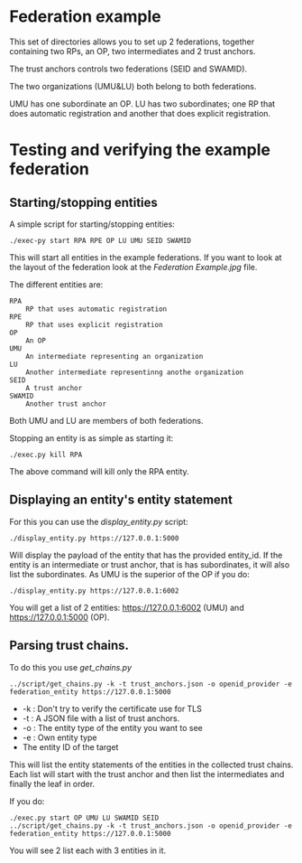 # Federation example

This set of directories allows you to set up 2 federations, together
containing two RPs, an OP, two intermediates and 2 trust anchors.

The trust anchors controls two federations (SEID and SWAMID).

The two organizations (UMU&LU) both belong to both federations.

UMU has one subordinate an OP.
LU has two subordinates; one RP that does automatic registration and another
that does explicit registration.

# Testing and verifying the example federation

## Starting/stopping entities

A simple script for starting/stopping entities:

    ./exec-py start RPA RPE OP LU UMU SEID SWAMID

This will start all entities in the example federations.
If you want to look at the layout of the federation look at the 
_Federation Example.jpg_ file.

The different entities are:

    RPA
        RP that uses automatic registration
    RPE
        RP that uses explicit registration
    OP
        An OP
    UMU
        An intermediate representing an organization
    LU
        Another intermediate representinng anothe organization
    SEID
        A trust anchor
    SWAMID
        Another trust anchor

Both UMU and LU are members of both federations.

Stopping an entity is as simple as starting it:

    ./exec.py kill RPA

The above command will kill only the RPA entity.

## Displaying an entity's entity statement

For this you can use the _display_entity.py_ script:

    ./display_entity.py https://127.0.0.1:5000

Will display the payload of the entity that has the provided entity_id.
If the entity is an intermediate or trust anchor, that is has subordinates,
it will also list the subordinates. 
As UMU is the superior of the OP if you do:

    ./display_entity.py https://127.0.0.1:6002

You will get a list of 2 entities: https://127.0.0.1:6002 (UMU)
and https://127.0.0.1:5000 (OP).

## Parsing trust chains.

To do this you use _get_chains.py_

    ../script/get_chains.py -k -t trust_anchors.json -o openid_provider -e federation_entity https://127.0.0.1:5000

* -k : Don't try to verify the certificate use for TLS
* -t : A JSON file with a list of trust anchors.
* -o : The entity type of the entity you want to see
* -e : Own entity type
* The entity ID of the target

This will list the entity statements of the entities in the collected trust 
chains. Each list will start with the trust anchor and then list the
intermediates and finally the leaf in order.

If you do:

    ./exec.py start OP UMU LU SWAMID SEID
    ../script/get_chains.py -k -t trust_anchors.json -o openid_provider -e federation_entity https://127.0.0.1:5000

You will see 2 list each with 3 entities in it.